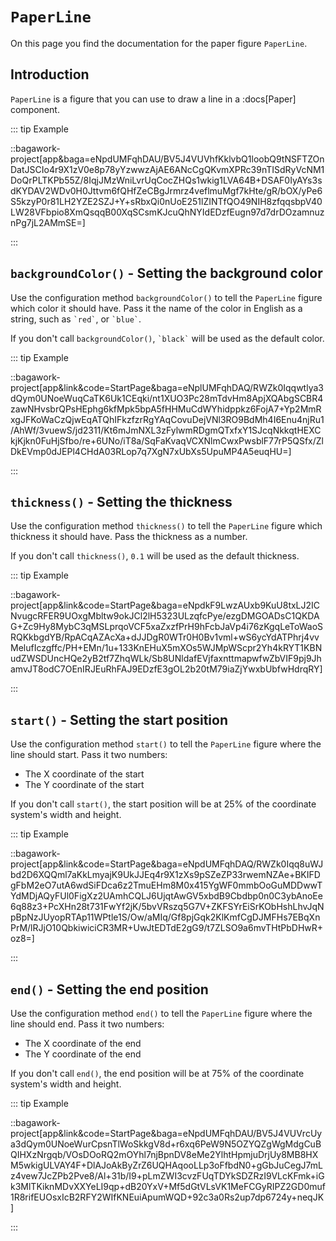<script>
	import ViewApp from '$lib/ViewApp.svelte'
</script>

# `PaperLine`
On this page you find the documentation for the paper figure `PaperLine`.





## Introduction
`PaperLine` is a figure that you can use to draw a line in a :docs[Paper] component.

::: tip Example

::bagawork-project[app&baga=eNpdUMFqhDAU/BV5J4VUVhfKklvbQ1loobQ9tNSFTZOnDatJSCIo4r9X1zV0e8p78yYzwwzAjAE6ANcCgQKvmXPRc39nTISdRyVcNM1DoQrPLTKPb55Z/8IqjJMzWniLvrUqCocZHQs1wkig1LVA64B+DSAF0IyAYs3sdKYDAV2WDv0H0Jttvm6fQHfZeCBgJrmrz4veflmuMgf7kHte/gR/bOX/yPe6S5kzyP0r81LH2YZE2SZJ+Y+sRbxQi0nUoE251lZINTfQO49NIH8zfqqsbpV40LW28VFbpio8XmQsqqB00XqSCsmKJcuQhNYIdEDzfEugn97d7drDOzamnuznPg7jL2AMmSE=]

:::





## `backgroundColor()` - Setting the background color
Use the configuration method `backgroundColor()` to tell the `PaperLine` figure which color it should have. Pass it the name of the color in English as a string, such as `` `red` ``, or `` `blue` ``.

If you don't call `backgroundColor()`, `` `black` `` will be used as the default color.

::: tip Example

::bagawork-project[app&link&code=StartPage&baga=eNplUMFqhDAQ/RWZk0Iqqwtlya3dQym0UNoeWuqCaTK6Uk1CEqki/nt1XUO3Pc28mTdvHm8ApjXQAbgSCBR4zawNHvsbrQPsHEphg6kfMpk5bpA5fHHMuCdWYhidppkz6FojA7+Yp2MmRxgJFKoWaCzQjwEqATQhIFkzfzrRgYAqCovuDejVNl3RO9BdMh4I6Enu4njRu1/AhWf/3vuewS/jd2311/Kt6mJmNXL3zFylwmRDgmQTxfxY1SJcqNkkqtHEXCkjKjkn0FuHjSfbo/re+6UNo/iT8a/SqFaKvaqVCXNlmCwxPwsblF77rP5QSfx/ZlDkEVmp0dJEPl4CHdA03RLop7q7XgN7xUbXs5UpuMP4A5euqHU=]

:::





## `thickness()` - Setting the thickness
Use the configuration method `thickness()` to tell the `PaperLine` figure which thickness it should have. Pass the thickness as a number.

If you don't call `thickness()`, `0.1` will be used as the default thickness.

::: tip Example

::bagawork-project[app&link&code=StartPage&baga=eNpdkF9LwzAUxb9KuU8txLJ2ICNvugcRFER9UOxgMbltw9okJCl2lH5323ULzqfcPye/ezgDMGOADsC1QKDAG+Zc9Hy8MybC3qMSLprqoVCF5xaZxzfPrH9hFcbJaVp4i76zKgqLeToWaoSRQKkbgdYB/RpACqAZAcXa+dJJDgR0WTr0H0Bv1vml+wS6ycYdATPhrj4vvMelufIczgffc/PH+EMn/1u+133KnEHuX5mXOs5WJMpWScpr2Yh4kRYT1KBNudZWSDUncHQe2yB2tf7ZhqWLk/Sb8UNldafEVjfaxnttmapwfwZbVIF9pj9JhamvJT8odC7OEnIRJEuRhFAJ9EDzfE3gOL2b20tM79iaZjYwxbUbfwHdrqRY]

:::





## `start()` - Setting the start position
Use the configuration method `start()` to tell the `PaperLine` figure where the line should start. Pass it two numbers:

* The X coordinate of the start
* The Y coordinate of the start

If you don't call `start()`, the start position will be at 25% of the coordinate system's width and height.

::: tip Example

::bagawork-project[app&link&code=StartPage&baga=eNpdUMFqhDAQ/RWZk0Iqq8uWJbd2D6XQQml7aKkLmyajK9UkJJEq4r9X1zXs9pSZeZP33rwemNZAe+BKIFDgFbM2eO7utA6wdSiFDca6z2TmuEHm8M0x415YgWF0mmbOoGuMDDwwTYdMDjAQyFUl0FigXz2UAmhCQLJ6UjqtAwGV5xbdB9Cbdbp0n0C3ybAnoEe6q88z3+PcXHn28t731FwYf2jK/5bvVRszq5G7V+ZKFSYrEiSrKObHshLhvJqNpBpNzJUyopRTAp11WPtle1S/Ow/aMIq/Gf8pjGqk2KlKmfCgDJMFHs7EBqXnPrM/lRJjO10QbkiwiciCR3MR+UwJtEDTdE2gG9/t7ZLSO9a6mvTHtPbDHwR+oz8=]

:::



## `end()` - Setting the end position
Use the configuration method `end()` to tell the `PaperLine` figure where the line should end. Pass it two numbers:

* The X coordinate of the end
* The Y coordinate of the end

If you don't call `end()`, the end position will be at 75% of the coordinate system's width and height.

::: tip Example

::bagawork-project[app&link&code=StartPage&baga=eNpdUMFqhDAU/BV5J4VUVrcUya3dQym0UNoeWurCpsnTlWoSkkgV8d+r6xq6PeW9N5OZYQZgWgMdgCuBQIHXzNrgqb/VOsDOoRQ2mOYhl7njBpnDV8eMe2YlhtHpmjuDrjUy8MB8HXM5wkigULVAY4F+DlAJoAkByZrZ6UQHAqooLLp3oFfbdN0+gGbJuCegJ7mLz4vew7JcZPb2Pve8/Al+31b/I9+pLmZWI3cvzFUqTDYkSDZRzI9VLcKFmk+iGk3MlTKiknMDvXXYeLI9qp+dB20YxV+Mf5dGtVLsVK1MeFCGyRIPZ2GD0muf1R8rifEUOsxIcB2RFY2WIfKNEuiApumWQD+92c3a0Rs2up7dp6724y+neqJK]

:::